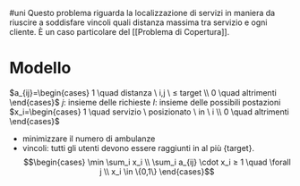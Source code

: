 #uni 
Questo problema riguarda la localizzazione di servizi in maniera da riuscire a soddisfare vincoli quali distanza massima tra servizio e ogni cliente.
È un caso particolare del [[Problema di Copertura]].
# Modello
$a_{ij}=\begin{cases} 1 \quad distanza \ i,j \ ≤ target \\ 0 \quad altrimenti \end{cases}$ 
$j$: insieme delle richieste
$I$: insieme delle possibili postazioni
$x_i=\begin{cases} 1 \quad servizio \ posizionato \ in \ i \\ 0 \quad altrimenti \end{cases}$ 
- minimizzare il numero di ambulanze
- vincoli: tutti gli utenti devono essere  raggiunti in al più {target}.
$$\begin{cases}
\min \sum_i x_i \\
\sum_i a_{ij} \cdot x_i ≥ 1 \quad \forall j \\ 
x_i \in \{0,1\}
\end{cases}$$
